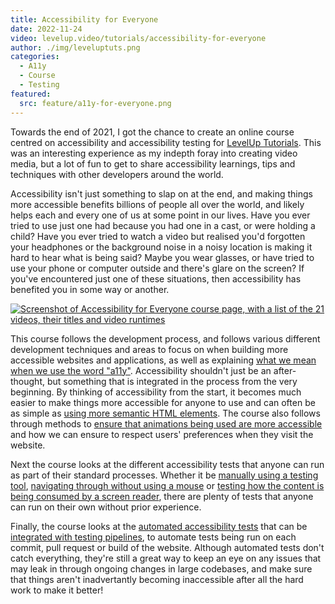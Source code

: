 ```yaml
---
title: Accessibility for Everyone
date: 2022-11-24
video: levelup.video/tutorials/accessibility-for-everyone
author: ./img/leveluptuts.png
categories:
  - A11y
  - Course
  - Testing
featured:
  src: feature/a11y-for-everyone.png
---
```

Towards the end of 2021, I got the chance to create an online course centred on accessibility and accessibility testing for [LevelUp Tutorials](https://levelup.video/tutorials/accessibility-for-everyone). This was an interesting experience as my indepth foray into creating video media, but a lot of fun to get to share accessibility learnings, tips and techniques with other developers around the world.


Accessibility isn't just something to slap on at the end, and making things more accessible benefits billions of people all over the world, and likely helps each and every one of us at some point in our lives. Have you ever tried to use just one had because you had one in a cast, or were holding a child? Have you ever tried to watch a video but realised you'd forgotten your headphones or the background noise in a noisy location is making it hard to hear what is being said? Maybe you wear glasses, or have tried to use your phone or computer outside and there's glare on the screen? If you've encountered just one of these situations, then accessibility has benefited you in some way or another.

[![Screenshot of Accessibility for Everyone course page, with a list of the 21 videos, their titles and video runtimes](/img/2022/a11y-for-everyone-videos.png "Accessibility for Everyone on LevelUp Tutorials")](https://levelup.video/tutorials/accessibility-for-everyone)

This course follows the development process, and follows various different development techniques and areas to focus on when building more accessible websites and applications, as well as explaining [what we mean when we use the word "a11y"](https://levelup.video/tutorials/accessibility-for-everyone/what-is-a11y). Accessibility shouldn't just be an after-thought, but something that is integrated in the process from the very beginning. By thinking of accessibility from the start, it becomes much easier to make things more accessible for anyone to use and can often be as simple as [using more semantic HTML elements](https://levelup.video/tutorials/accessibility-for-everyone/semantic-html). The course also follows through methods to [ensure that animations being used are more accessible](https://levelup.video/tutorials/accessibility-for-everyone/accessible-animations) and how we can ensure to respect users' preferences when they visit the website. 

Next the course looks at the different accessibility tests that anyone can run as part of their standard processes. Whether it be [manually using a testing tool](https://levelup.video/tutorials/accessibility-for-everyone/manual-testing), [navigating through without using a mouse](https://levelup.video/tutorials/accessibility-for-everyone/keeping-focus) or [testing how the content is being consumed by a screen reader](https://levelup.video/tutorials/accessibility-for-everyone/screen-readers), there are plenty of tests that anyone can run on their own without prior experience. 

Finally, the course looks at the [automated accessibility tests](https://levelup.video/tutorials/accessibility-for-everyone/intro-to-pa11y) that can be [integrated with testing pipelines](https://levelup.video/tutorials/accessibility-for-everyone/automating-pa11y), to automate tests being run on each commit, pull request or build of the website. Although automated tests don't catch everything, they're still a great way to keep an eye on any issues that may leak in through ongoing changes in large codebases, and make sure that things aren't inadvertantly becoming inaccessible after all the hard work to make it better!
